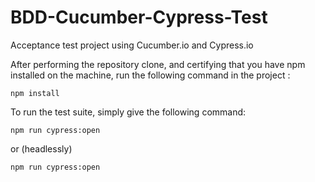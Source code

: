 # BDD-Cucumber-Cypress-Test
Acceptance test project using Cucumber.io and Cypress.io

After performing the repository clone, and certifying that you have npm installed on the machine, run the following command in the project <root>:
  
```
npm install

```

To run the test suite, simply give the following command:

```
npm run cypress:open

```
or (headlessly)

```
npm run cypress:open

```
